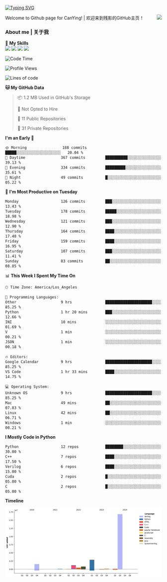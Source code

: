 [![Typing SVG](https://readme-typing-svg.herokuapp.com?size=25&duration=3500&color=00FFFF&vCenter=true&width=250&height=40&lines=Hi+Welcome+%F0%9F%91%8B%F0%9F%8F%BB;I'm+CanYing|残影)](https://git.io/typing-svg)

<a href="#">
  <img align="right" src="https://github-readme-stats.vercel.app/api?username=CanYing0913&count_private=true&rank_icon=github&show_icons=true&bg_color=15,f2f7fd,E0EAFC&" />
</a>

Welcome to Github page for CanYing! | 欢迎来到残影的GitHub主页！

### About me | 关于我

🌟 **My Skills**  
![](https://img.shields.io/badge/-C-A8B9CC?style=flat-square&logo=C&logoColor=fff)
![](https://img.shields.io/badge/-C++-00599C?style=flat-square&logo=Cpp&logoColor=fff)
![](https://img.shields.io/badge/-Python-3776AB?style=flat-square&logo=Python&logoColor=fff)
![](https://img.shields.io/badge/-Linux-000000?style=flat-square&logo=Linux&logoColor=fff)

<!--START_SECTION:waka-->
![Code Time](http://img.shields.io/badge/Code%20Time-328%20hrs%2052%20mins-blue)

![Profile Views](http://img.shields.io/badge/Profile%20Views-0-blue)

![Lines of code](https://img.shields.io/badge/From%20Hello%20World%20I%27ve%20Written-24.0%20million%20lines%20of%20code-blue)

**🐱 My GitHub Data** 

> 📦 1.2 MB Used in GitHub's Storage 
 > 
> 🚫 Not Opted to Hire
 > 
> 📜 11 Public Repositories 
 > 
> 🔑 31 Private Repositories 
 > 
**I'm an Early 🐤** 

```text
🌞 Morning                188 commits         █████░░░░░░░░░░░░░░░░░░░░   20.04 % 
🌆 Daytime                367 commits         ██████████░░░░░░░░░░░░░░░   39.13 % 
🌃 Evening                334 commits         █████████░░░░░░░░░░░░░░░░   35.61 % 
🌙 Night                  49 commits          █░░░░░░░░░░░░░░░░░░░░░░░░   05.22 % 
```
📅 **I'm Most Productive on Tuesday** 

```text
Monday                   126 commits         ███░░░░░░░░░░░░░░░░░░░░░░   13.43 % 
Tuesday                  178 commits         █████░░░░░░░░░░░░░░░░░░░░   18.98 % 
Wednesday                121 commits         ███░░░░░░░░░░░░░░░░░░░░░░   12.90 % 
Thursday                 164 commits         ████░░░░░░░░░░░░░░░░░░░░░   17.48 % 
Friday                   159 commits         ████░░░░░░░░░░░░░░░░░░░░░   16.95 % 
Saturday                 107 commits         ███░░░░░░░░░░░░░░░░░░░░░░   11.41 % 
Sunday                   83 commits          ██░░░░░░░░░░░░░░░░░░░░░░░   08.85 % 
```


📊 **This Week I Spent My Time On** 

```text
🕑︎ Time Zone: America/Los_Angeles

💬 Programming Languages: 
Other                    9 hrs               █████████████████████░░░░   85.25 % 
Python                   1 hr 20 mins        ███░░░░░░░░░░░░░░░░░░░░░░   12.66 % 
INI                      10 mins             ░░░░░░░░░░░░░░░░░░░░░░░░░   01.69 % 
V                        1 min               ░░░░░░░░░░░░░░░░░░░░░░░░░   00.21 % 
JSON                     1 min               ░░░░░░░░░░░░░░░░░░░░░░░░░   00.18 % 

🔥 Editors: 
Google Calendar          9 hrs               █████████████████████░░░░   85.25 % 
VS Code                  1 hr 33 mins        ████░░░░░░░░░░░░░░░░░░░░░   14.75 % 

💻 Operating System: 
Unknown OS               9 hrs               █████████████████████░░░░   85.25 % 
Mac                      49 mins             ██░░░░░░░░░░░░░░░░░░░░░░░   07.83 % 
Linux                    42 mins             ██░░░░░░░░░░░░░░░░░░░░░░░   06.71 % 
Windows                  1 min               ░░░░░░░░░░░░░░░░░░░░░░░░░   00.21 % 
```

**I Mostly Code in Python** 

```text
Python                   12 repos            ████████░░░░░░░░░░░░░░░░░   30.00 % 
C++                      7 repos             ████░░░░░░░░░░░░░░░░░░░░░   17.50 % 
Verilog                  6 repos             ████░░░░░░░░░░░░░░░░░░░░░   15.00 % 
Cuda                     2 repos             █░░░░░░░░░░░░░░░░░░░░░░░░   05.00 % 
C                        2 repos             █░░░░░░░░░░░░░░░░░░░░░░░░   05.00 % 
```



**Timeline**

![Lines of Code chart](https://raw.githubusercontent.com/CanYing0913/CanYing0913/master/assets/bar_graph.png)


<!--END_SECTION:waka-->
